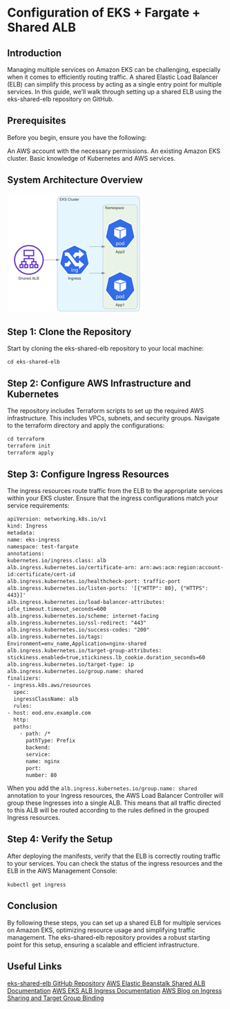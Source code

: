 # Configuration of EKS + Fargate + Shared ALB
## Introduction
Managing multiple services on Amazon EKS can be challenging, especially when it comes to efficiently routing traffic. A shared Elastic Load Balancer (ELB) can simplify this process by acting as a single entry point for multiple services. In this guide, we’ll walk through setting up a shared ELB using the eks-shared-elb repository on GitHub.

## Prerequisites
Before you begin, ensure you have the following:

An AWS account with the necessary permissions.
An existing Amazon EKS cluster.
Basic knowledge of Kubernetes and AWS services.
## System Architecture Overview

![System Architecture](1.png)

## Step 1: Clone the Repository
Start by cloning the eks-shared-elb repository to your local machine:

```git clone https://github.com/helli0n/eks-shared-elb.git
cd eks-shared-elb
```

## Step 2: Configure AWS Infrastructure and Kubernetes
The repository includes Terraform scripts to set up the required AWS infrastructure. This includes VPCs, subnets, and security groups. Navigate to the terraform directory and apply the configurations:
```
cd terraform
terraform init
terraform apply
```

## Step 3: Configure Ingress Resources
The ingress resources route traffic from the ELB to the appropriate services within your EKS cluster. Ensure that the ingress configurations match your service requirements:

```
apiVersion: networking.k8s.io/v1
kind: Ingress
metadata:
name: eks-ingress
namespace: test-fargate
annotations:
kubernetes.io/ingress.class: alb
alb.ingress.kubernetes.io/certificate-arn: arn:aws:acm:region:account-id:certificate/cert-id
alb.ingress.kubernetes.io/healthcheck-port: traffic-port
alb.ingress.kubernetes.io/listen-ports: '[{"HTTP": 80}, {"HTTPS": 443}]'
alb.ingress.kubernetes.io/load-balancer-attributes: idle_timeout.timeout_seconds=600
alb.ingress.kubernetes.io/scheme: internet-facing
alb.ingress.kubernetes.io/ssl-redirect: "443"
alb.ingress.kubernetes.io/success-codes: "200"
alb.ingress.kubernetes.io/tags: Environment=env_name,Application=nginx-shared
alb.ingress.kubernetes.io/target-group-attributes: stickiness.enabled=true,stickiness.lb_cookie.duration_seconds=60
alb.ingress.kubernetes.io/target-type: ip
alb.ingress.kubernetes.io/group.name: shared
finalizers:
- ingress.k8s.aws/resources
  spec:
  ingressClassName: alb
  rules:
- host: eod.env.example.com
  http:
  paths:
    - path: /*
      pathType: Prefix
      backend:
      service:
      name: nginx
      port:
      number: 80
```

When you add the `alb.ingress.kubernetes.io/group.name: shared` annotation to your Ingress resources, the AWS Load Balancer Controller will group these Ingresses into a single ALB. This means that all traffic directed to this ALB will be routed according to the rules defined in the grouped Ingress resources.

## Step 4: Verify the Setup
After deploying the manifests, verify that the ELB is correctly routing traffic to your services. You can check the status of the ingress resources and the ELB in the AWS Management Console:

```kubectl get ingress```

## Conclusion
By following these steps, you can set up a shared ELB for multiple services on Amazon EKS, optimizing resource usage and simplifying traffic management. The eks-shared-elb repository provides a robust starting point for this setup, ensuring a scalable and efficient infrastructure.

## Useful Links
[eks-shared-elb GitHub Repository](https://github.com/helli0n/eks-shared-elb)
[AWS Elastic Beanstalk Shared ALB Documentation](https://docs.aws.amazon.com/elasticbeanstalk/latest/dg/environments-cfg-alb-shared.html)
[AWS EKS ALB Ingress Documentation](https://docs.aws.amazon.com/eks/latest/userguide/alb-ingress.html)
[AWS Blog on Ingress Sharing and Target Group Binding](https://aws.amazon.com/blogs/containers/a-deeper-look-at-ingress-sharing-and-target-group-binding-in-aws-load-balancer-controller/)